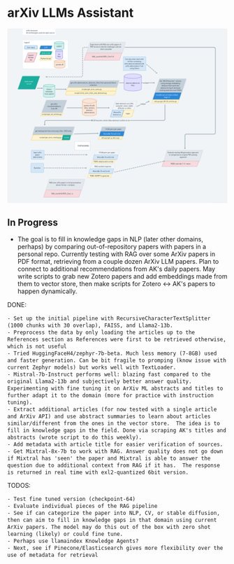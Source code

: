 # arXiv LLMs Assistant

![Project Structure](./assets/arxiv-assistant.png)
## In Progress

- The goal is to fill in knowledge gaps in NLP (later other domains, perhaps) by comparing out-of-repository papers with papers in a personal repo.  Currently testing with RAG over some ArXiv papers in PDF format, retrieving from a couple dozen ArXiv LLM papers. Plan to connect to additional recommendations from AK's daily papers.  May write scripts to grab new Zotero papers and add embeddings made from them to vector store, then make scripts for Zotero <-> AK's papers to happen dynamically.

DONE:

    - Set up the initial pipeline with RecursiveCharacterTextSplitter (1000 chunks with 30 overlap), FAISS, and Llama2-13b.
    - Preprocess the data by only loading the articles up to the References section as References were first to be retrieved otherwise, which is not useful
    - Tried HuggingFaceH4/zephyr-7b-beta. Much less memory (7-8GB) used and faster generation. Can be bit fragile to promping (know issue with current Zephyr models) but works well with TextLoader. 
    - Mistral-7b-Instruct performs well: blazing fast compared to the original Llama2-13b and subjectively better answer quality. Experimenting with fine tuning it on ArXiv ML abstracts and titles to further adapt it to the domain (more for practice with instruction tuning).
    - Extract additional articles (for now tested with a single article and ArXiv API) and use abstract summaries to learn about articles similar/different from the ones in the vector store.  The idea is to fill in knowledge gaps in the field. Done via scraping AK's titles and abstracts (wrote script to do this weekly).
    - Add metadata with article title for easier verification of sources.
    - Get Mixtral-8x-7b to work with RAG. Answer quality does not go down if Mixtral has 'seen' the paper and Mixtral is able to answer the question due to additional context from RAG if it has.  The response is returned in real time with exl2-quantized 6bit version.
  
TODOS:

    - Test fine tuned version (checkpoint-64)
    - Evaluate individual pieces of the RAG pipeline
    - See if can categorize the paper into NLP, CV, or stable diffusion, then can aim to fill in knowledge gaps in that domain using current ArXiv papers. The model may do this out of the box with zero shot learning (likely) or could fine tune.
    - Perhaps use llamaindex Knowledge Agents? 
    - Next, see if Pinecone/Elasticsearch gives more flexibility over the use of metadata for retrieval
   
